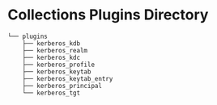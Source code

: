 # Collections Plugins Directory

```
└── plugins
    ├── kerberos_kdb
    ├── kerberos_realm
    ├── kerberos_kdc
    ├── kerberos_profile
    ├── kerberos_keytab
    ├── kerberos_keytab_entry
    ├── kerberos_principal
    └── kerberos_tgt
```
